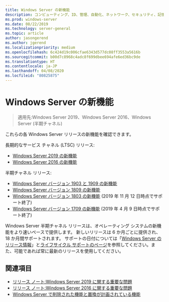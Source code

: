 ```yaml
---
title: Windows Server の新機能
description: コンピューティング、ID、管理、自動化、ネットワーク、セキュリティ、記憶域の新機能は何ですか。
ms.prod: windows-server
ms.date: 08/22/2019
ms.technology: server-general
ms.topic: article
author: jasongerend
ms.author: jgerend
ms.localizationpriority: medium
ms.openlocfilehash: 6c424d19c006cfae6343d577dc08ff3553a5616b
ms.sourcegitcommit: b00d7c8968c4adc8f699dbee694afe6ed36bc9de
ms.translationtype: HT
ms.contentlocale: ja-JP
ms.lasthandoff: 04/08/2020
ms.locfileid: "80825875"
---
```

# <a name="whats-new-in-windows-server"></a>Windows Server の新機能

> 適用先:Windows Server 2019、Windows Server 2016、Windows Server (半期チャネル)

これらの各 Windows Server リリースの新機能を確認できます。  

長期的なサービス チャネル (LTSC) リリース:

- [Windows Server 2019 の新機能](../get-started-19/whats-new-19.md)
- [Windows Server 2016 の新機能](whats-new-in-windows-server-2016.md)

半期チャネル リリース:

- [Windows Server バージョン 1903 と 1909 の新機能](../get-started-19/whats-new-in-windows-server-1903-1909.md)
- [Windows Server バージョン 1809 の新機能](whats-new-in-windows-server-1809.md)
- [Windows Server バージョン 1803 の新機能](whats-new-in-windows-server-1803.md) (2019 年 11 月 12 日時点でサポート終了)
- [Windows Server バージョン 1709 の新機能](whats-new-in-windows-server-1709.md) (2019 年 4 月 9 日時点でサポート終了)

Windows Server 半期チャネル リリースは、オペレーティング システムの新機能をより速いペースで提供します。 新しいリリースは 6 か月ごとに提供され、18 か月間サポートされます。 サポートの日付については「[Windows Server のリリース情報](windows-server-release-info.md)」と[ライフサイクル サポートのページ](https://support.microsoft.com/lifecycle)を参照してください。また、可能であれば常に最新のリリースを使用してください。

## <a name="see-also"></a>関連項目

- [リリース ノート:Windows Server 2019 に関する重要な問題](../get-started-19/rel-notes-19.md)
- [リリース ノート:Windows Server 2016 に関する重要な問題](Windows-Server-2016-GA-Release-Notes.md)
- [Windows Server で削除された機能と置換が計画されている機能](../get-started-19/removed-features.md)